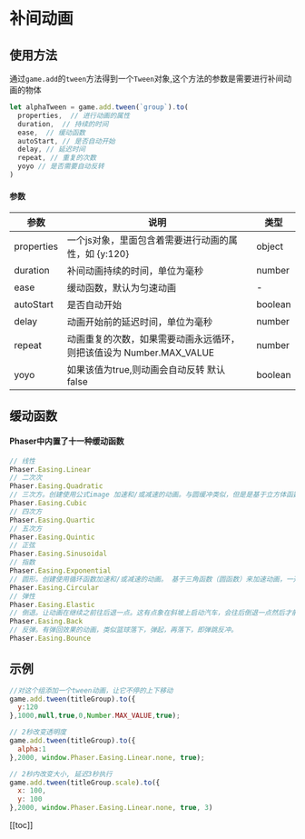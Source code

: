 # 补间动画

## 使用方法
通过`game.add`的`tween`方法得到一个`Tween`对象,这个方法的参数是需要进行补间动画的物体
```js
let alphaTween = game.add.tween(`group`).to(
  properties,  // 进行动画的属性
  duration,  // 持续的时间
  ease,  // 缓动函数
  autoStart, // 是否自动开始
  delay, // 延迟时间
  repeat, // 重复的次数
  yoyo // 是否需要自动反转
)
```

#### 参数
| 参数        | 说明           | 类型  |
| ------------- |-------------| -----|
| properties      | 一个js对象，里面包含着需要进行动画的属性，如 {y:120} | object |
| duration  | 补间动画持续的时间，单位为毫秒 | number |
| ease  | 缓动函数，默认为匀速动画 | - |
| autoStart  | 是否自动开始 | boolean |
| delay  | 动画开始前的延迟时间，单位为毫秒 | number |
| repeat  | 动画重复的次数，如果需要动画永远循环，则把该值设为 Number.MAX_VALUE | number |
| yoyo | 如果该值为true,则动画会自动反转  默认 false | boolean |


## 缓动函数

#### Phaser中内置了十一种缓动函数
```js
// 线性
Phaser.Easing.Linear
// 二次次
Phaser.Easing.Quadratic
// 三次方。创建使用公式image 加速和/或减速的动画。与圆缓冲类似，但是是基于立方体函数的时间来产生一个一开始加速度较慢然后越来越快的动画。
Phaser.Easing.Cubic 
// 四次方
Phaser.Easing.Quartic 
// 五次方
Phaser.Easing.Quintic 
// 正弦
Phaser.Easing.Sinusoidal 
// 指数
Phaser.Easing.Exponential 
// 圆形。创建使用循环函数加速和/或减速的动画。 基于三角函数（圆函数）来加速动画，一开始的加速度比较慢，越往后加速度越快。
Phaser.Easing.Circular 
// 弹性
Phaser.Easing.Elastic 
// 倒退。让动画在继续之前往后退一点。这有点象在斜坡上启动汽车，会往后倒退一点然后才前进。
Phaser.Easing.Back 
// 反弹。有弹回效果的动画，类似篮球落下，弹起，再落下，即弹跳反冲。
Phaser.Easing.Bounce
```

## 示例
```js
//对这个组添加一个tween动画，让它不停的上下移动
game.add.tween(titleGroup).to({ 
  y:120
},1000,null,true,0,Number.MAX_VALUE,true);

// 2秒改变透明度
game.add.tween(titleGroup).to({ 
  alpha:1
},2000, window.Phaser.Easing.Linear.none, true);

// 2秒内改变大小, 延迟3秒执行
game.add.tween(titleGroup.scale).to({ 
  x: 100,
  y: 100
},2000, window.Phaser.Easing.Linear.none, true, 3)
```

[[toc]]